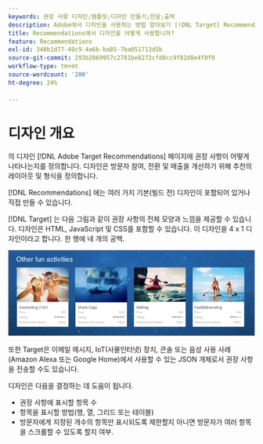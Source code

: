 ```yaml
---
keywords: 권장 사항 디자인;템플릿;디자인 만들기;전달;출력
description: Adobe에서 디자인을 사용하는 방법 알아보기 [!DNL Target] Recommendations 를 사용하여 페이지에 권장 사항이 어떻게 나타나는지 정의(1X4, 1X6, 2X2 등).
title: Recommendations에서 디자인을 어떻게 사용합니까?
feature: Recommendations
exl-id: 348b1d77-49c9-4a6b-ba85-7ba051713d5b
source-git-commit: 293b2869957c2781be8272cfd0cc9f82d8e4f0f0
workflow-type: tm+mt
source-wordcount: '200'
ht-degree: 24%

---
```


# 디자인 개요

의 디자인 [!DNL Adobe Target Recommendations] 페이지에 권장 사항이 어떻게 나타나는지를 정의합니다. 디자인은 방문자 참여, 전환 및 매출을 개선하기 위해 추천의 레이아웃 및 형식을 정의합니다.

[!DNL Recommendations] 에는 여러 가지 기본(빌드 전) 디자인이 포함되어 있거나 직접 만들 수 있습니다.

[!DNL Target] 는 다음 그림과 같이 권장 사항의 전체 모양과 느낌을 제공할 수 있습니다. 디자인은 HTML, JavaScript 및 CSS를 포함할 수 있습니다. 이 디자인을 4 x 1 디자인이라고 합니다. 한 행에 네 개의 공백.

![velocity_example 이미지](assets/velocity_example.png)

또한 Target은 이메일 메시지, IoT(사물인터넷) 장치, 콘솔 또는 음성 사용 사례(Amazon Alexa 또는 Google Home)에서 사용할 수 있는 JSON 개체로서 권장 사항을 전송할 수도 있습니다.

디자인은 다음을 결정하는 데 도움이 됩니다.

* 권장 사항에 표시할 항목 수
* 항목을 표시할 방법(행, 열, 그리드 또는 테이블)
* 방문자에게 지정된 개수의 항목만 표시되도록 제한할지 아니면 방문자가 여러 항목을 스크롤할 수 있도록 할지 여부.
